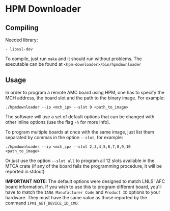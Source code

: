 # HPM Downloader

## Compiling

Needed library:

    - libssl-dev

To compile, just run `make` and it should run without problems. The executable can be found at `<hpm-downloader>/bin/hpmdownloader`

## Usage

In order to program a remote AMC board using HPM, one has to specify the MCH address, the board slot and the path to the binary image. For example:

    ./hpmdownloader --ip <mch_ip> --slot 9 <path_to_image>

The software will use a set of default options that can be changed with other inline options (use the flag `-h` for more info).

To program multiple boards at once with the same image, just list them separated by commas in the option `--slot`, for example:

    ./hpmdownloader --ip <mch_ip> --slot 2,3,4,5,6,7,8,9,10 <path_to_image>

Or just use the option `--slot all` to program all 12 slots available in the MTCA crate (if any of the board fails the programming procedure, it will be reported in stdout)


**IMPORTANT NOTE**: The default options were designed to match LNLS' AFC board information. If you wish to use this to program different board, you'll have to match the `IANA Manufacturer Code` and `Product ID` options to your hardware. They must have the same value as those reported by the command `IPMI_GET_DEVICE_ID_CMD`.
